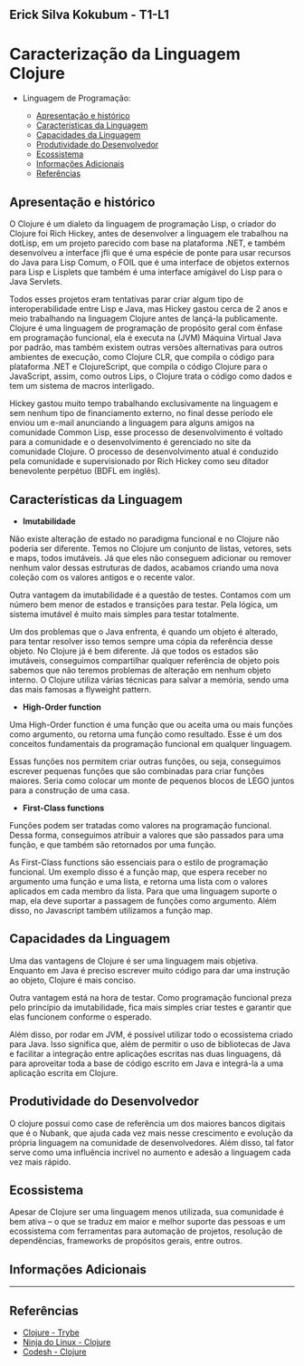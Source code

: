 ## Erick Silva Kokubum - T1-L1

# Caracterização da Linguagem Clojure

- Linguagem de Programação: <Clojure>

  - [Apresentação e histórico](#apresenta--o-e-hist-rico)
  - [Características da Linguagem](#caracter-sticas-da-linguagem)
  - [Capacidades da Linguagem](#capacidades-da-linguagem)
  - [Produtividade do Desenvolvedor](#produtividade-do-desenvolvedor)
  - [Ecossistema](#ecossistema)
  - [Informações Adicionais](#informa--es-adicionais)
  - [Referências](#refer-ncias)

## Apresentação e histórico

O Clojure é um dialeto da linguagem de programação Lisp, o criador do Clojure foi Rich Hickey, antes de desenvolver a linguagem ele trabalhou na dotLisp, em um projeto parecido com base na plataforma .NET, e também desenvolveu a interface jfli que é uma espécie de ponte para usar recursos do Java para Lisp Comum, o FOIL que é uma interface de objetos externos para Lisp e Lisplets que também é uma interface amigável do Lisp para o Java Servlets.

Todos esses projetos eram tentativas parar criar algum tipo de interoperabilidade entre Lisp e Java, mas Hickey gastou cerca de 2 anos e meio trabalhando na linguagem Clojure antes de lançá-la publicamente. Clojure é uma linguagem de programação de propósito geral com ênfase em programação funcional, ela é executa na (JVM) Máquina Virtual Java por padrão, mas também existem outras versões alternativas para outros ambientes de execução, como Clojure CLR, que compila o código para plataforma .NET e ClojureScript, que compila o código Clojure para o JavaScript, assim, como outros Lips, o Clojure trata o código como dados e tem um sistema de macros interligado.

Hickey gastou muito tempo trabalhando exclusivamente na linguagem e sem nenhum tipo de financiamento externo, no final desse período ele enviou um e-mail anunciando a linguagem para alguns amigos na comunidade Common Lisp, esse processo de desenvolvimento é voltado para a comunidade e o desenvolvimento é gerenciado no site da comunidade Clojure. O processo de desenvolvimento atual é conduzido pela comunidade e supervisionado por Rich Hickey como seu ditador benevolente perpétuo (BDFL em inglês).

## Características da Linguagem

- **Imutabilidade**

Não existe alteração de estado no paradigma funcional e no Clojure não poderia ser diferente. Temos no Clojure um conjunto de listas, vetores, sets e maps, todos imutáveis. Já que eles não conseguem adicionar ou remover nenhum valor dessas estruturas de dados, acabamos criando uma nova coleção com os valores antigos e o recente valor.

Outra vantagem da imutabilidade é a questão de testes. Contamos com um número bem menor de estados e transições para testar. Pela lógica, um sistema imutável é muito mais simples para testar totalmente.

Um dos problemas que o Java enfrenta, é quando um objeto é alterado, para tentar resolver isso temos sempre uma cópia da referência desse objeto. No Clojure já é bem diferente. Já que todos os estados são imutáveis, conseguimos compartilhar qualquer referência de objeto pois sabemos que não teremos problemas de alteração em nenhum objeto interno. O Clojure utiliza várias técnicas para salvar a memória, sendo uma das mais famosas a flyweight pattern.

- **High-Order function**

Uma High-Order function é uma função que ou aceita uma ou mais funções como argumento, ou retorna uma função como resultado. Esse é um dos conceitos fundamentais da programação funcional em qualquer linguagem.

Essas funções nos permitem criar outras funções, ou seja, conseguimos escrever pequenas funções que são combinadas para criar funções maiores. Seria como colocar um monte de pequenos blocos de LEGO juntos para a construção de uma casa.

- **First-Class functions**

Funções podem ser tratadas como valores na programação funcional. Dessa forma, conseguimos atribuir a valores que são passados para uma função, e que também são retornados por uma função.

As First-Class functions são essenciais para o estilo de programação funcional. Um exemplo disso é a função map, que espera receber no argumento uma função e uma lista, e retorna uma lista com o valores aplicados em cada membro da lista. Para que uma linguagem suporte o map, ela deve suportar a passagem de funções como argumento. Além disso, no Javascript também utilizamos a função map.

## Capacidades da Linguagem

Uma das vantagens de Clojure é ser uma linguagem mais objetiva. Enquanto em Java é preciso escrever muito código para dar uma instrução ao objeto, Clojure é mais conciso.

Outra vantagem está na hora de testar. Como programação funcional preza pelo princípio da imutabilidade, fica mais simples criar testes e garantir que elas funcionem conforme o esperado.

Além disso, por rodar em JVM, é possível utilizar todo o ecossistema criado para Java. Isso significa que, além de permitir o uso de bibliotecas de Java e facilitar a integração entre aplicações escritas nas duas linguagens, dá para aproveitar toda a base de código escrito em Java e integrá-la a uma aplicação escrita em Clojure.

## Produtividade do Desenvolvedor

O clojure possui como case de referência um dos maiores bancos digitais que é o Nubank, que ajuda cada vez mais nesse crescimento e evolução da própria linguagem na comunidade de desenvolvedores. Além disso, tal fator serve como uma influência incrivel no aumento e adesão a linguagem cada vez mais rápido.

## Ecossistema

Apesar de Clojure ser uma linguagem menos utilizada, sua comunidade é bem ativa – o que se traduz em maior e melhor suporte das pessoas e um ecossistema com ferramentas para automação de projetos, resolução de dependências, frameworks de propósitos gerais, entre outros.

## Informações Adicionais

---

## Referências

- [Clojure - Trybe](https://blog.betrybe.com/linguagem-de-programacao/clojure-tudo-sobre/)
- [Ninja do Linux - Clojure](http://ninjadolinux.com.br/clojure-introducao-a-linguagem/)
- [Codesh - Clojure](https://coodesh.com/blog/dicionario/o-que-e-clojure/)
